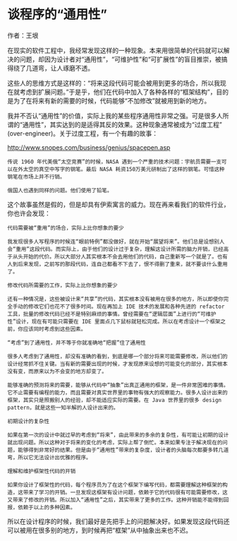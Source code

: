 # 谈程序的“通用性”

作者：王垠


在现实的软件工程中，我经常发现这样的一种现象。本来用很简单的代码就可以解决的问题，却因为设计者对“通用性”，“可维护性”和“可扩展性”的盲目推崇，被搞得绕了几道弯，让人琢磨不透。

这些人的思维方式是这样的：“将来这段代码可能会被用到更多的场合，所以我现在就考虑到扩展问题。”于是乎，他们在代码中加入了各种各样的“框架结构”，目的是为了在将来有新的需要的时候，代码能够“不加修改”就被用到新的地方。

我并不否认“通用性”的价值，实际上我的某些程序通用性非常之强。可是很多人所谓的“通用性”，其实达到的是适得其反的效果。这种现象通常被成为“过度工程” (over-engineer)。关于过度工程，有一个有趣的故事：

http://www.snopes.com/business/genius/spacepen.asp

    传说 1960 年代美俄“太空竞赛”的时候，NASA 遇到一个严重的技术问题：宇航员需要一支可以在外太空的真空中写字的钢笔。最后 NASA 耗资150万美元研制出了这样的钢笔。可惜这种钢笔在市场上并不行销。

    俄国人也遇到同样的问题。他们使用了铅笔。

这个故事虽然是假的，但是却具有伊索寓言的威力。现在再来看我们的软件行业，你也许会发现：

    代码需要被“重用”的场合，实际上比你想象的要少

    我发现很多人写程序的时候连“眼前特例”都没做好，就在开始“展望将来”。他们总是设想别人会“重用”这段代码。而实际上，由于他们的设计过于复杂，理解这设计所需的脑力开销，已经高于从头开始的代价。所以大部分人其实根本不会去用他们的代码，自己重新写一个就是了。也有人到后来发现，之前写的那段代码，连自己都看不下去了，恨不得删了重来，就不要谈什么重用了。

    修改代码所需要的工作，实际上比你想象的要少

    还有一种情况是，这些被设计来“共享”的代码，其实根本没有被用在很多的地方，所以即使你完全手动的修改它们也花不了很多时间。现在再加上 IDE 技术的发展和各种先进的 refactor 工具，批量的修改代码已经不是特别麻烦的事情。曾经需要在“逻辑层面”上进行的“可维护性”设计，现在有可能只需要在 IDE 里面点几下鼠标就轻松完成。所以在考虑设计一个框架之前，你应该同时考虑到这些因素。

    “考虑”到了通用性，并不等于你就准确地“把握”住了通用性

    很多人考虑到了通用性，却没有准确的看到，到底是哪一个部分将来可能需要修改，所以他们的设计经常抓不住关键。当有新的需要出现的时候，才发现原来设想的可能变化的部分，其实根本没有变，而原来以为不会变的地方却变了。

    能够准确的预测将来的需要，能够从代码中“抽象”出真正通用的框架，是一件非常困难的事情。它不止需要有编程的能力，而且需要对真实世界里的事物有强大的观察能力。很多人设计出来的框架，其实只是照搬别人的经验，却不能适应实际的需要。在 Java 世界里的很多 design pattern，就是这些一知半解的人设计出来的。

    初期设计的复杂性

    如果在第一次的设计中就过早的考虑到“将来”，由此带来的多余的复杂性，有可能让初期的设计就出现问题。所以这种对于将来的变化的考虑，实际上帮了倒忙。本来如果专注于解决现在的问题，能够得到非常好的结果。但是由于“通用性”带来的复杂度，设计者的头脑每次都要多转几道弯，所以它无法设计出优雅的程序。

    理解和维护框架性代码的开销

    如果你设计了框架性的代码，每个程序员为了在这个框架下编写代码，都需要理解这种框架的构造，这带来了学习的开销。一旦发现这框架有设计问题，依赖于它的代码很有可能需要修改，这又带来了修改的开销。所以加入“通用性”之后，其实带来了更多的工作。这种开销能不能得到回报，依赖于以上的多种因素。

所以在设计程序的时候，我们最好是先把手上的问题解决好。如果发现这段代码还可以被用在很多别的地方，到时候再把“框架”从中抽象出来也不迟。
